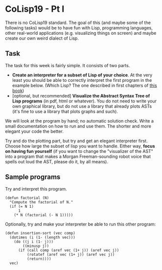 
# CoLisp19 - Pt I

There is no CoLisp19 standard.
The goal of this (and maybe some of the following tasks) would be to have fun with Lisp, programming languages, other real-world applications (e.g. visualizing things on screen) and maybe create our own weird dialect of Lisp.

## Task
The task for this week is fairly simple. It consists of two parts.
- **Create an interpreter for a subset of Lisp of your choice**. At the very least you should be able to correctly interpret the first program in the example below. (Which Lisp? The one described in first chapters of [this book](https://leanpub.com/progalgs/read))
- [optional, but recommended] **Visualize the Abstract Syntax Tree of Lisp programs** (in pdf, html or whatever). You do not need to write your own graphical library, but do not use a library that already plots ASTs (it's fine to use a library that plots graphs and such).

We will look at the program by hand; no automatic solution check. Write a small documentation on how to run and use them. The shorter and more elegant your code the better. 

Try and do the plotting part, but try and get an elegant interpreter first. Choose how large the subset of lisp you want to handle. Either way, **focus on having fun yourself** (if you want to change the "visualizer of the AST" into a program that makes a Morgan Freeman-sounding robot voice that spells out loud the AST, please do it, by all means).



## Sample programs

Try and interpret this program.

```
(defun factorial (N)
  "Compute the factorial of N."
  (if (= N 1)
      1
    (* N (factorial (- N 1)))))
```

Optionally, try and make your interpreter be able to run this other program:
```
(defun insertion-sort (vec comp)
  (dotimes (i (1- (length vec)))
    (do ((j i (1- j)))
        ((minusp j))
      (if (call comp (aref vec (1+ j)) (aref vec j))
          (rotatef (aref vec (1+ j)) (aref vec j))
          (return))))
  vec)
```